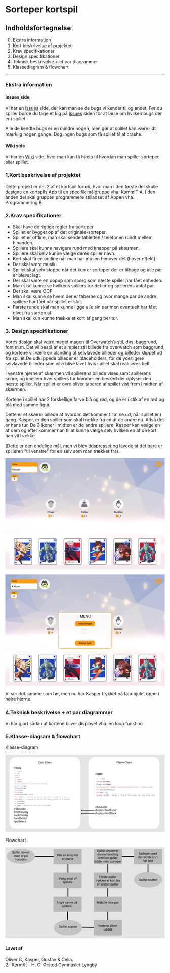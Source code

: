 # Sorteper kortspil

## Indholdsfortegnelse
0. Ekstra information
1. Kort beskrivelse af projektet
2. Krav specifikationer
3. Design specifikationer
4. Teknisk beskrivelse + et par diagrammer
5. Klassediagram & flowchart

---
### Ekstra information
#### Issues side
Vi har en [Issues](https://github.com/orc13a/Sorteper-kortspil/issues) side, der kan man se de bugs vi kender til og andet. Før du spiller burde du tage et kig på [Issues](https://github.com/orc13a/Sorteper-kortspil/issues) siden for at læse om hvilken bugs der er i spillet.

Alle de kendte bugs er en mindre nogen, men gør at spillet kan være lidt mærklig nogen gange. Dog ingen bugs som få spillet til at crashe.

#### Wiki side
Vi har en [Wiki](https://github.com/orc13a/Sorteper-kortspil/wiki) side, hvor man kan få hjælp til hvordan man spiller sorteper eller spillet.

### 1.Kort beskrivelse af projektet
Dette projekt er del 2 af et kortspil forløb, hvor man i den første del skulle designe en kortspils App til en specifik målgruppe vha. KommIT A. I den anden del skal gruppen programmere stilladset af Appen vha. Programmering B

### 2.Krav specifikationer
- Skal have de rigtige regler fra sorteper
- Spillet er bygget op af det originale-sorteper.
- Spillet er offline, man skal sende tabletten / telefonen rundt mellem hinanden.
- Spillere skal kunne navigere rund med knapper på skærmen.
- Spillere skal selv kunne vælge deres spiller navn.
- Kort skal få en outline når man har musen henover det (hover effekt).
- Der skal være musik.
- Spillet skal selv stoppe når det kun er sorteper der er tilbage og alle par er blevet lagt.
- Der skal være en popup som spørg som næste spiller har fået enheden.
- Man skal kunne se hvilkens spillers tur det er og spillerens antal par.
- Det skal være OOP.
- Man skal kunne se hvem der er taberne og hvor mange par de andre spillere har fået når spillet er slut.
- Første runde skal man kunne ligge alle sin par men eventuelt har fået givet fra starten af.
- Man skal kun kunne trække et kort af gang per tur.

### 3. Design specifikationer
Vores design skal være meget magen til Overwatch’s stil, dvs. baggrund, font m.m. Det vil bestå af et simplet stil billede fra overwatch som baggrund, og kortene vil være en blanding af selvlavede billeder og billeder klippet ud fra spillet.De udklippede billeder er placeholders, for de yderligere selvlavede billeder som ville blive lavet hvis spillet skal realiseres helt.

I venstre hjørne af skærmen vil spillerens billede vises samt spillerens score, og imellem hver spillers tur kommer en besked der oplyser den næste spiller. Når spillet er ovre bliver taberen af spillet vist frem i midten af skærmen. 

Kortene i spillet har 2 forskellige farve blå og rød, og de er i stik af en rød og blå med samme figur.

Dette er et skærm billede af hvordan det kommer til at se ud, når spillet er i gang. Kasper, er den spiller som skal trække fra en af de andre nu. Altså det er hans tur. De 3 ikoner i midten er de andre  spillere, Kasper kan vælge en af dem og efter kommer han til at kunne vælge selv hvilken en af de kort han vil trække.

(Dette er den endelige mål, men vi blev tidspresset og lavede at det bare er spilleren "til venstre" for en selv som man trækker fra).

![in game, spiller vælger hvem de skal trække fra](https://raw.githubusercontent.com/orc13a/Sorteper-kortspil/README-files/Kortspil1.png "Img1")

![Billede af in game menu](https://raw.githubusercontent.com/orc13a/Sorteper-kortspil/README-files/Kortspil2.png "img2")

Vi ser det samme som før, men nu har Kasper trykket på tandhjulet oppe i højre hjørne.

### 4.Teknisk beskrivelse + et par diagrammer
Vi har gjort sådan at kortene bliver displayet vha. en loop funktion 

### 5.Klasse-diagram & flowchart
Klasse-diagram

![Billede af klasse-diagram](https://raw.githubusercontent.com/orc13a/Sorteper-kortspil/README-files/V3-Klassediagram.PNG "img3") 

Flowchart

![Billede af Flowchart](https://raw.githubusercontent.com/orc13a/Sorteper-kortspil/README-files/Kortspil4.png "img4")

#### Lavet af 
Oliver C, Kasper, Gustav & Celia.<br>
2.i Kerm/It - H. C. Ørsted Gymnasiet Lyngby


